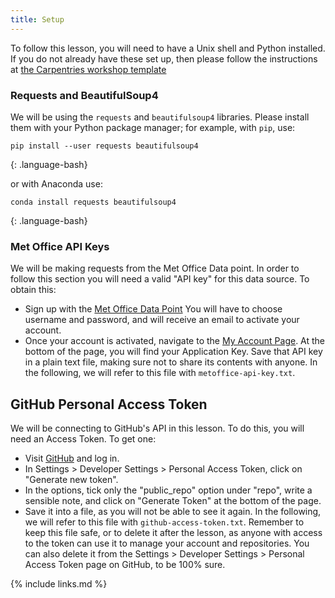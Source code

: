 ```yaml
---
title: Setup
---
```


To follow this lesson, you will need to have a Unix shell and Python installed.
If you do not already have these set up, then please follow the instructions at
[the Carpentries workshop template][workshop-template]

### Requests and BeautifulSoup4

We will be using the `requests` and `beautifulsoup4`
libraries. Please install them with your Python package manager;
for example, with `pip`, use: 

~~~
pip install --user requests beautifulsoup4
~~~
{: .language-bash}

or with Anaconda use:

~~~
conda install requests beautifulsoup4
~~~
{: .language-bash}


### Met Office API Keys

We will be making requests from the Met Office Data point.
In order to follow this section you will need a valid "API key"
for this data source. To obtain this:

- Sign up with the [Met Office Data Point][datapoint]
  You will have to choose username and password,
  and will receive an email to activate your account.
- Once your account is activated,
  navigate to the [My Account Page][metaccount].
  At the bottom of the page,
  you will find your Application Key.
  Save that API key in a plain text file,
  making sure not to share its contents with anyone.
  In the following, we will refer to this file 
  with `metoffice-api-key.txt`.


## GitHub Personal Access Token

We will be connecting to GitHub's API in this lesson. To do this, you will need
an Access Token. To get one:

- Visit [GitHub][github] and log in.
- In Settings > Developer Settings > Personal Access Token,
  click on "Generate new token". 
- In the options, tick only 
  the "public_repo" option under "repo", 
  write a sensible note,
  and click on "Generate Token"
  at the bottom of the page.
- Save it into a file,
  as you will not be able to see it again.
  In the following, we will refer to this file 
  with `github-access-token.txt`.
  Remember to keep this file safe,
  or to delete it after the lesson, as anyone with access to the token can use
  it to manage your account and repositories.
  You can also delete it from the 
  Settings > Developer Settings > Personal Access Token
  page on GitHub, to be 100% sure.
  


{% include links.md %}

[datapoint]: https://www.metoffice.gov.uk/services/data/datapoint
[github]: https://github.com
[metaccount]: https://register.metoffice.gov.uk/MyAccountClient/account/view
[workshop-template]: https://carpentries.github.io/workshop-template
